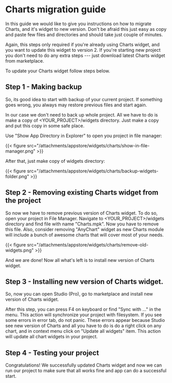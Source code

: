 # Charts migration guide

In this guide we would like to give you instructions on how to migrate Charts,
and it's widget to new version.
Don't be afraid this just easy as copy and paste few files and directories and should 
take just couple of minutes.

Again, this steps only required if you're already using Charts widget, and you want to update
this widget to version 2. If you're starting new project you don't need to do any extra steps ---
just download latest Charts widget from marketplace.

To update your Charts widget follow steps below.

## Step 1 - Making backup

So, its good idea to start with backup of your current project.
If something goes wrong, you always may restore previous files and
start again.

In our case we don't need to back up whole project. All we have to do is make a copy of
<YOUR_PROJECT>/widgets directory. Just make a copy and put this copy in some safe place.

Use "Show App Directory in Explorer" to open you project in file manager:

{{< figure src="/attachments/appstore/widgets/charts/show-in-file-manager.png" >}}

After that, just make copy of widgets directory:

{{< figure src="/attachments/appstore/widgets/charts/backup-widgets-folder.png" >}}


## Step 2 - Removing existing Charts widget from the project

So now we have to remove previous version of Charts widget.
To do so, open your project in File Manager. Navigate to <YOUR_PROJECT>/widgets directory
and find file with name "Charts.mpk". Now you have to remove this file. Also, consider removing "AnyChart" widget as 
new Charts module will include a bunch of awesome charts that will cover most of your needs.

{{< figure src="/attachments/appstore/widgets/charts/remove-old-widgets.png" >}}

And we are done! Now all what's left is to install new version of Charts widget.


## Step 3 - Installing new version of Charts widget.

So, now you can open Studio (Pro), go to marketplace and install new version of Charts widget.

[comment]: <> (Add screenshots of marketplace with Charts module v3)

After this step, you can press F4 on keyboard or find "Sync with ..." in the menu. This action
will synchronize your project with filesystem. If you see some errors in error tab, do not panic.
These errors appear because Studio see new version of Charts and all you have to do is do a right
click on any chart, and in context menu click on "Update all widgets" item. This action will
update all chart widgets in your project.

## Step 4 - Testing your project

Congratulations! We successfully updated Charts widget and now we can run our project to make
sure that all works fine and app can do a successful start.
